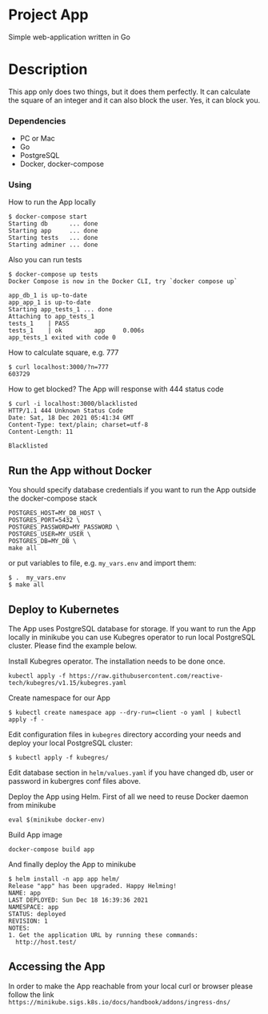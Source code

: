 # Project App
Simple web-application written in Go

# Description
This app only does two things, but it does them perfectly. It can calculate the square of an integer and it can also block the user. Yes, it can block you.

### Dependencies
* PC or Mac
* Go
* PostgreSQL
* Docker, docker-compose

### Using
How to run the App locally
```
$ docker-compose start
Starting db      ... done
Starting app     ... done
Starting tests   ... done
Starting adminer ... done
```

Also you can run tests
```
$ docker-compose up tests
Docker Compose is now in the Docker CLI, try `docker compose up`

app_db_1 is up-to-date
app_app_1 is up-to-date
Starting app_tests_1 ... done
Attaching to app_tests_1
tests_1    | PASS
tests_1    | ok         app     0.006s
app_tests_1 exited with code 0
```
How to calculate square, e.g. 777
```
$ curl localhost:3000/?n=777
603729
```
How to get blocked? The App will response with 444 status code
```
$ curl -i localhost:3000/blacklisted
HTTP/1.1 444 Unknown Status Code
Date: Sat, 18 Dec 2021 05:41:34 GMT
Content-Type: text/plain; charset=utf-8
Content-Length: 11

Blacklisted
```

## Run the App without Docker
You should specify database credentials if you want to run the App outside the docker-compose stack
```
POSTGRES_HOST=MY_DB_HOST \
POSTGRES_PORT=5432 \
POSTGRES_PASSWORD=MY_PASSWORD \
POSTGRES_USER=MY_USER \
POSTGRES_DB=MY_DB \
make all
```
or put variables to file, e.g. ```my_vars.env``` and import them:
```
$ .  my_vars.env
$ make all
```
## Deploy to Kubernetes
The App uses PostgreSQL database for storage. If you want to run the App locally in minikube you can use Kubegres operator to run local PostgreSQL cluster. Please find the example below.

Install Kubegres operator. The installation needs to be done once.
```
kubectl apply -f https://raw.githubusercontent.com/reactive-tech/kubegres/v1.15/kubegres.yaml
```
Create namespace for our App
```
$ kubectl create namespace app --dry-run=client -o yaml | kubectl apply -f -
```
Edit configuration files in ```kubegres``` directory according your needs and deploy your local PostgreSQL cluster:
```
$ kubectl apply -f kubegres/
```
Edit database section in ```helm/values.yaml``` if you have changed db, user or password in kubergres conf files above.

Deploy the App using Helm.
First of all we need to reuse Docker daemon from minikube
```
eval $(minikube docker-env)
```
Build App image
```
docker-compose build app
```
And finally deploy the App to minikube
```
$ helm install -n app app helm/
Release "app" has been upgraded. Happy Helming!
NAME: app
LAST DEPLOYED: Sun Dec 18 16:39:36 2021
NAMESPACE: app
STATUS: deployed
REVISION: 1
NOTES:
1. Get the application URL by running these commands:
  http://host.test/
```

## Accessing the App
In order to make the App reachable from your local curl or browser please follow the link ```https://minikube.sigs.k8s.io/docs/handbook/addons/ingress-dns/```